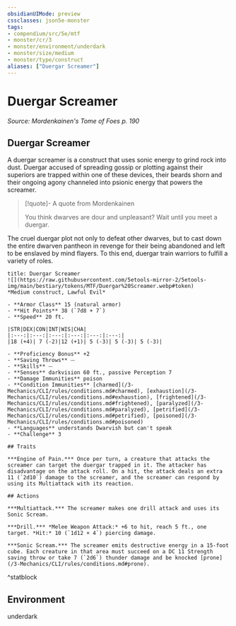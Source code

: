 ```yaml
---
obsidianUIMode: preview
cssclasses: json5e-monster
tags:
- compendium/src/5e/mtf
- monster/cr/3
- monster/environment/underdark
- monster/size/medium
- monster/type/construct
aliases: ["Duergar Screamer"]
---
```

# Duergar Screamer
*Source: Mordenkainen's Tome of Foes p. 190*  

## Duergar Screamer

A duergar screamer is a construct that uses sonic energy to grind rock into dust. Duergar accused of spreading gossip or plotting against their superiors are trapped within one of these devices, their beards shorn and their ongoing agony channeled into psionic energy that powers the screamer.

> [!quote]- A quote from Mordenkainen  
> 
> You think dwarves are dour and unpleasant? Wait until you meet a duergar.

The cruel duergar plot not only to defeat other dwarves, but to cast down the entire dwarven pantheon in revenge for their being abandoned and left to be enslaved by mind flayers. To this end, duergar train warriors to fulfill a variety of roles.


```ad-statblock
title: Duergar Screamer
![](https://raw.githubusercontent.com/5etools-mirror-2/5etools-img/main/bestiary/tokens/MTF/Duergar%20Screamer.webp#token)
*Medium construct, Lawful Evil*

- **Armor Class** 15 (natural armor)
- **Hit Points** 38 (`7d8 + 7`) 
- **Speed** 20 ft.

|STR|DEX|CON|INT|WIS|CHA|
|:---:|:---:|:---:|:---:|:---:|:---:|
|18 (+4)| 7 (-2)|12 (+1)| 5 (-3)| 5 (-3)| 5 (-3)|

- **Proficiency Bonus** +2
- **Saving Throws** ⏤
- **Skills** ⏤
- **Senses** darkvision 60 ft., passive Perception 7
- **Damage Immunities** poison
- **Condition Immunities** [charmed](/3-Mechanics/CLI/rules/conditions.md#charmed), [exhaustion](/3-Mechanics/CLI/rules/conditions.md#exhaustion), [frightened](/3-Mechanics/CLI/rules/conditions.md#frightened), [paralyzed](/3-Mechanics/CLI/rules/conditions.md#paralyzed), [petrified](/3-Mechanics/CLI/rules/conditions.md#petrified), [poisoned](/3-Mechanics/CLI/rules/conditions.md#poisoned)
- **Languages** understands Dwarvish but can't speak
- **Challenge** 3

## Traits

***Engine of Pain.*** Once per turn, a creature that attacks the screamer can target the duergar trapped in it. The attacker has disadvantage on the attack roll. On a hit, the attack deals an extra 11 (`2d10`) damage to the screamer, and the screamer can respond by using its Multiattack with its reaction.

## Actions

***Multiattack.*** The screamer makes one drill attack and uses its Sonic Scream.

***Drill.*** *Melee Weapon Attack:* +6 to hit, reach 5 ft., one target. *Hit:* 10 (`1d12 + 4`) piercing damage.

***Sonic Scream.*** The screamer emits destructive energy in a 15-foot cube. Each creature in that area must succeed on a DC 11 Strength saving throw or take 7 (`2d6`) thunder damage and be knocked [prone](/3-Mechanics/CLI/rules/conditions.md#prone).
```
^statblock

## Environment

underdark